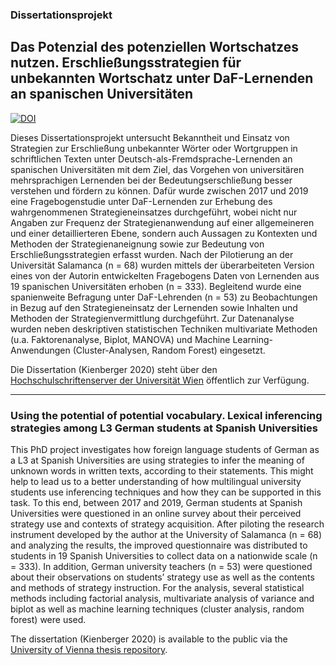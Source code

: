 ### Dissertationsprojekt

## Das Potenzial des potenziellen Wortschatzes nutzen. Erschließungsstrategien für unbekannten Wortschatz unter DaF-Lernenden an spanischen Universitäten

[![DOI](https://zenodo.org/badge/118160168.svg)](https://zenodo.org/badge/latestdoi/118160168)

Dieses Dissertationsprojekt untersucht Bekanntheit und Einsatz von Strategien zur Erschließung unbekannter Wörter oder Wortgruppen in schriftlichen Texten unter Deutsch-als-Fremdsprache-Lernenden an spanischen Universitäten mit dem Ziel, das Vorgehen von universitären mehrsprachigen Lernenden bei der Bedeutungserschließung besser verstehen und fördern zu können. Dafür wurde zwischen 2017 und 2019 eine Fragebogenstudie unter DaF-Lernenden zur Erhebung des wahrgenommenen Strategieneinsatzes durchgeführt, wobei nicht nur Angaben zur Frequenz der Strategienanwendung auf einer allgemeineren und einer detaillierteren Ebene, sondern auch Aussagen zu Kontexten und Methoden der Strategienaneignung sowie zur Bedeutung von Erschließungsstrategien erfasst wurden. Nach der Pilotierung an der Universität Salamanca (n = 68) wurden mittels der überarbeiteten Version eines von der Autorin entwickelten Fragebogens Daten von Lernenden aus 19 spanischen Universitäten erhoben (n = 333). Begleitend wurde eine spanienweite Befragung unter DaF-Lehrenden (n = 53) zu Beobachtungen in Bezug auf den Strategieneinsatz der Lernenden sowie Inhalten und Methoden der Strategienvermittlung durchgeführt. Zur Datenanalyse wurden neben deskriptiven statistischen Techniken multivariate Methoden (u.a. Faktorenanalyse, Biplot, MANOVA) und Machine Learning-Anwendungen (Cluster-Analysen, Random Forest) eingesetzt.

Die Dissertation (Kienberger 2020) steht über den [Hochschulschriftenserver der Universität Wien](https://bibliothek.univie.ac.at/en/e-theses.html) öffentlich zur Verfügung. 

------
### Using the potential of potential vocabulary. Lexical inferencing strategies among L3 German students at Spanish Universities

This PhD project investigates how foreign language students of German as a L3 at Spanish Universities are using strategies to infer the meaning of unknown words in written texts, according to their statements. This might help to lead us to a better understanding of how multilingual university students use inferencing techniques and how they can be supported in this task. To this end, between 2017 and 2019, German students at Spanish Universities were questioned in an online survey about their perceived strategy use and contexts of strategy acquisition. After piloting the research instrument 
developed by the author at the University of Salamanca (n = 68) and analyzing the results, the improved questionnaire was distributed to students in 19 Spanish Universities to collect data on a nationwide scale (n = 333). In addition, German university teachers (n = 53) were questioned about their observations on students’ strategy use as well as the contents and methods of strategy instruction. For the analysis, several statistical methods including factorial analysis, multivariate analysis of variance and biplot as well as machine learning techniques (cluster analysis, random forest) were used. 

The dissertation (Kienberger 2020) is available to the public via the [University of Vienna thesis repository](https://bibliothek.univie.ac.at/en/e-theses.html).
